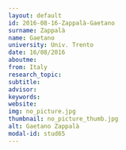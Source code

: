```yaml
---
layout: default 
id: 2016-08-16-Zappalà-Gaetano
surname: Zappalà
name: Gaetano
university: Univ. Trento
date: 16/08/2016
aboutme: 
from: Italy
research_topic: 
subtitle: 
advisor: 
keywords: 
website: 
img: no_picture.jpg
thumbnail: no_picture_thumb.jpg
alt: Gaetano Zappalà
modal-id: stud65
---
```

